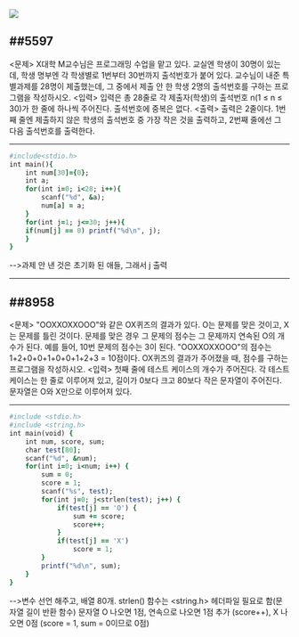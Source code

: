 <img src="https://capsule-render.vercel.app/api?type=waving&color=auto&height=200&section=header&text=Baekjoon&fontSize=90" /> 

##5597
----------------------

<문제>
X대학 M교수님은 프로그래밍 수업을 맡고 있다. 교실엔 학생이 30명이 있는데, 학생 명부엔 각 학생별로 1번부터 30번까지 출석번호가 붙어 있다.
교수님이 내준 특별과제를 28명이 제출했는데, 그 중에서 제출 안 한 학생 2명의 출석번호를 구하는 프로그램을 작성하시오.
<입력>
입력은 총 28줄로 각 제출자(학생)의 출석번호 n(1 ≤ n ≤ 30)가 한 줄에 하나씩 주어진다. 출석번호에 중복은 없다.
<출력>
출력은 2줄이다. 1번째 줄엔 제출하지 않은 학생의 출석번호 중 가장 작은 것을 출력하고, 2번째 줄에선 그 다음 출석번호를 출력한다.

-------------------------------
```ruby
#include<stdio.h>
int main(){
	int num[30]={0};
	int a;
	for(int i=0; i<28; i++){
		scanf("%d", &a);
		num[a] = a;
	}
	for(int j=1; j<=30; j++){
	if(num[j] == 0) printf("%d\n", j);
	}
}
```
-->과제 안 낸 것은 초기화 된 애들, 그래서 j 출력

--------------------------------  
##8958
---------------------------------
<문제>
"OOXXOXXOOO"와 같은 OX퀴즈의 결과가 있다. O는 문제를 맞은 것이고, X는 문제를 틀린 것이다. 문제를 맞은 경우 그 문제의 점수는 그 문제까지 연속된 O의 개수가 된다. 예를 들어, 10번 문제의 점수는 3이 된다.
"OOXXOXXOOO"의 점수는 1+2+0+0+1+0+0+1+2+3 = 10점이다.
OX퀴즈의 결과가 주어졌을 때, 점수를 구하는 프로그램을 작성하시오.
<입력>
첫째 줄에 테스트 케이스의 개수가 주어진다. 각 테스트 케이스는 한 줄로 이루어져 있고, 길이가 0보다 크고 80보다 작은 문자열이 주어진다. 문자열은 O와 X만으로 이루어져 있다.

-----------------------------------------------------
```ruby
#include <stdio.h>
#include <string.h>
int main(void) { 
    int num, score, sum;
    char test[80];
    scanf("%d", &num);
    for(int i=0; i<num; i++) {
        sum = 0;
        score = 1;
        scanf("%s", test);
        for(int j=0; j<strlen(test); j++) {
            if(test[j] == 'O') {
                sum += score;
                score++;
            }
            if(test[j] == 'X')
                score = 1;
        } 
        printf("%d\n", sum);
    }
}
```
-->변수 선언 해주고, 배열 80개. strlen() 함수는 <string.h> 헤더파일 필요로 함(문자열 길이 반환 함수)
   문자열 O 나오면 1점, 연속으로 나오면 1점 추가 (score++), X 나오면 0점 (score = 1, sum = 0이므로 0점)
